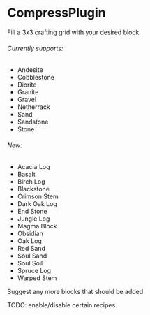 # CompressPlugin
Fill a 3x3 crafting grid with your desired block.

###### Currently supports:
- Andesite
- Cobblestone
- Diorite
- Granite
- Gravel
- Netherrack
- Sand
- Sandstone
- Stone
###### New:
- Acacia Log
- Basalt
- Birch Log
- Blackstone
- Crimson Stem
- Dark Oak Log
- End Stone
- Jungle Log
- Magma Block
- Obsidian
- Oak Log
- Red Sand
- Soul Sand
- Soul Soil
- Spruce Log
- Warped Stem

Suggest any more blocks that should be added

TODO:
enable/disable certain recipes.

